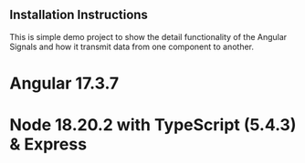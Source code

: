 ## Installation Instructions

This is simple demo project to show the detail functionality of the Angular Signals and how it transmit data from one component to another. 

# Angular 17.3.7

# Node 18.20.2 with TypeScript (5.4.3) & Express